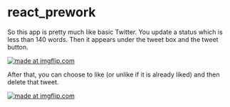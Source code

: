 # react_prework
So this app is pretty much like basic Twitter. You update a status which is less than 140 words. Then it appears under the tweet box and the tweet button.

<a href="https://imgflip.com/gif/1ztz3j"><img src="https://i.imgflip.com/1ztz3j.gif" title="made at imgflip.com"/></a>

After that, you can choose to like (or unlike if it is already liked) and then delete that tweet.

<a href="https://imgflip.com/gif/1ztyzg"><img src="https://i.imgflip.com/1ztyzg.gif" title="made at imgflip.com"/></a>
